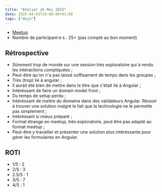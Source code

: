 ```yaml
---
title: "Atelier 26 Mai 2025"
date: 2025-04-03T19:00:00+01:00
tags: ["dojo"]
---
```


- [Meetup](https://www.meetup.com/fr-FR/software-craftsmanship-lyon/events/307421419/?eventOrigin=group_upcoming_events)
- Nombre de participant·e·s : 25+ (pas compté au bon moment)

## Rétrospective

- Sûrement trop de monde sur une session très exploratoire qui à rendu les intéractions compliquées ;
- Peut-être qu'on n'a pas laissé suffisament de temps dans les groupes ;
- Très (trop) lié à angular ;
- Il aurait été bien de mettre dans le titre que c'était lié à Angular ;
- Intéréssant de faire un domain model front ;
- Du temps de setup perdu ;
- Intéréssant de mettre du domaine dans des validateurs Angular. Réussir à trouver une solution malgré le fait que la technologie ne le permette pas simplement ;
- Intéréssant si mieux préparé ;
- Format étrange en meetup, très exploratoire, peut être pas adapté au format meetup ;
- Peut-être y travailler et présenter une solution plus intéréssante pour gérer les formulaires en Angular.

## ROTI

- 1/5 : 2
- 2/5 : 3
- 2.5/5 : 1
- 3/5 : 7
- 4/5 : 1
